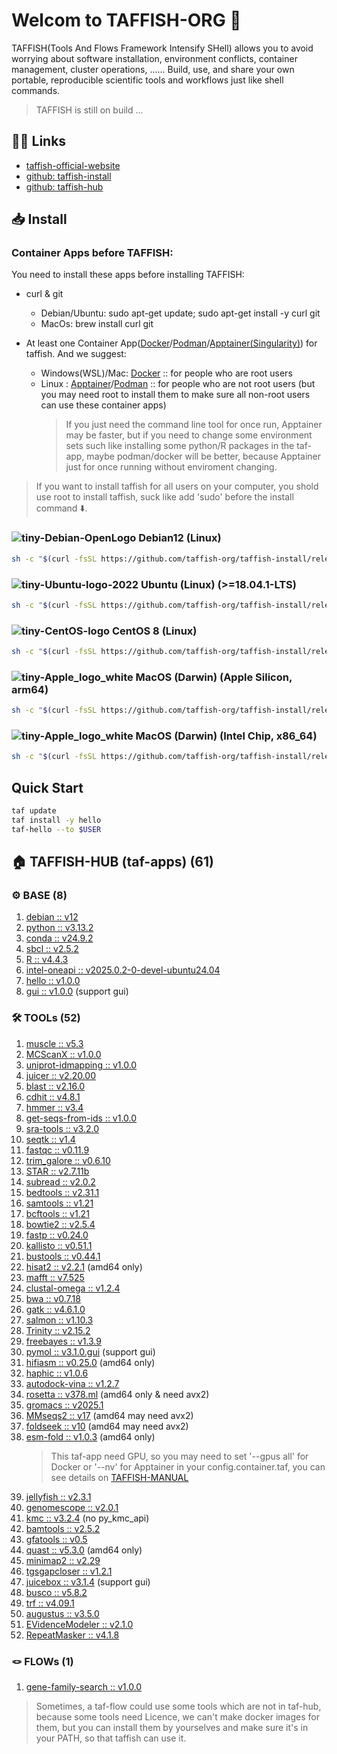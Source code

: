 # Welcom to TAFFISH-ORG 👋

TAFFISH(Tools And Flows Framework Intensify SHell) allows you to avoid worrying about software installation, environment conflicts, container management, cluster operations, ...... Build, use, and share your own portable, reproducible scientific tools and workflows just like shell commands.
> TAFFISH is still on build ...



## ⛓️‍💥 Links
- [taffish-official-website](https://taffish.com)
- [github: taffish-install](https://github.com/taffish-org/taffish-install)
- [github: taffish-hub](https://github.com/taffish-org/taffish-hub)



## 📥 Install

### Container Apps before TAFFISH:
You need to install these apps before installing TAFFISH:
- curl & git
  - Debian/Ubuntu: sudo apt-get update; sudo apt-get install -y curl git
  - MacOs: brew install curl git
- At least one Container App([Docker](https://www.docker.com/)/[Podman](https://podman.io/)/[Apptainer(Singularity)](https://apptainer.org/index.html)) for taffish. And we suggest:

  - Windows(WSL)/Mac: [Docker](https://www.docker.com/) :: for people who are root users
  - Linux : [Apptainer](https://apptainer.org/index.html)/[Podman](https://podman.io/) :: for people who are not root users (but you may need root to install them to make sure all non-root users can use these container apps)
    > If you just need the command line tool for once run, Apptainer may be faster, but if you need to change some environment sets such like installing some python/R packages in the taf-app, maybe podman/docker will be better, because Apptainer just for once running without enviroment changing.

> If you want to install taffish for all users on your computer, you shold use root to install taffish, suck like add 'sudo' before the install command ⬇️.

### ![tiny-Debian-OpenLogo](https://github.com/user-attachments/assets/fc2e8de9-fbfc-4675-8d37-5181474be5b3) Debian12 (Linux)

```bash
sh -c "$(curl -fsSL https://github.com/taffish-org/taffish-install/releases/download/latest/install-taffish-debian12-amd64-beta.sh)" -n
```

### ![tiny-Ubuntu-logo-2022](https://github.com/user-attachments/assets/fcdbcd66-0fe8-42a9-bf44-714c24d0fbdf) Ubuntu (Linux) (>=18.04.1-LTS)

```bash
sh -c "$(curl -fsSL https://github.com/taffish-org/taffish-install/releases/download/latest/install-taffish-ubuntu-amd64-beta.sh)" -n
```

### ![tiny-CentOS-logo](https://github.com/user-attachments/assets/b9099a7e-9f5c-4bfe-b75e-a7d3b3b87fd0) CentOS 8 (Linux)

```bash
sh -c "$(curl -fsSL https://github.com/taffish-org/taffish-install/releases/download/latest/install-taffish-centos8-amd64-beta.sh)" -n
```

### ![tiny-Apple_logo_white](https://github.com/user-attachments/assets/36d1ec28-1577-4cd0-a10a-cdaf08952771) MacOS (Darwin) (Apple Silicon, arm64)

```bash
sh -c "$(curl -fsSL https://github.com/taffish-org/taffish-install/releases/download/latest/install-taffish-darwin-arm64-beta.sh)" -n
```

### ![tiny-Apple_logo_white](https://github.com/user-attachments/assets/36d1ec28-1577-4cd0-a10a-cdaf08952771) MacOS (Darwin) (Intel Chip, x86_64)

```bash
sh -c "$(curl -fsSL https://github.com/taffish-org/taffish-install/releases/download/latest/install-taffish-darwin-amd64-beta.sh)" -n
```



## Quick Start

```bash
taf update
taf install -y hello
taf-hello --to $USER
```



## 🏠 TAFFISH-HUB (taf-apps) (61)

### ⚙️ BASE (8)
1. [debian :: v12](https://github.com/taffish-org/debian)
2. [python :: v3.13.2](https://github.com/taffish-org/python)
3. [conda :: v24.9.2](https://github.com/taffish-org/conda)
4. [sbcl :: v2.5.2](https://github.com/taffish-org/sbcl)
5. [R :: v4.4.3](https://github.com/taffish-org/R)
6. [intel-oneapi :: v2025.0.2-0-devel-ubuntu24.04](https://github.com/taffish-org/intel-oneapi)
7. [hello :: v1.0.0](https://github.com/taffish-org/hello)
8. [gui :: v1.0.0](https://github.com/taffish-org/gui) (support gui)

### 🛠️ TOOLs (52)
1. [muscle :: v5.3](https://github.com/taffish-org/muscle)
2. [MCScanX :: v1.0.0](https://github.com/taffish-org/MCScanX)
3. [uniprot-idmapping :: v1.0.0](https://github.com/taffish-org/uniprot-idmapping)
4. [juicer :: v2.20.00](https://github.com/taffish-org/juicer)
5. [blast :: v2.16.0](https://github.com/taffish-org/blast)
6. [cdhit :: v4.8.1](https://github.com/taffish-org/cdhit)
7. [hmmer :: v3.4](https://github.com/taffish-org/hmmer)
8. [get-seqs-from-ids :: v1.0.0](https://github.com/taffish-org/get-seqs-from-ids)
9. [sra-tools :: v3.2.0](https://github.com/taffish-org/sra-tools)
10. [seqtk :: v1.4](https://github.com/taffish-org/seqtk)
11. [fastqc :: v0.11.9](https://github.com/taffish-org/fastqc)
12. [trim_galore :: v0.6.10](https://github.com/taffish-org/trim_galore)
13. [STAR :: v2.7.11b](https://github.com/taffish-org/STAR)
14. [subread :: v2.0.2](https://github.com/taffish-org/subread)
15. [bedtools :: v2.31.1](https://github.com/taffish-org/bedtools)
16. [samtools :: v1.21](https://github.com/taffish-org/samtools)
17. [bcftools :: v1.21](https://github.com/taffish-org/bcftools)
18. [bowtie2 :: v2.5.4](https://github.com/taffish-org/bowtie2)
19. [fastp :: v0.24.0](https://github.com/taffish-org/fastp)
20. [kallisto :: v0.51.1](https://github.com/taffish-org/kallisto)
21. [bustools :: v0.44.1](https://github.com/taffish-org/bustools)
22. [hisat2 :: v2.2.1](https://github.com/taffish-org/hisat2) (amd64 only)
23. [mafft :: v7.525](https://github.com/taffish-org/mafft)
24. [clustal-omega :: v1.2.4](https://github.com/taffish-org/clustal-omega)
25. [bwa :: v0.7.18](https://github.com/taffish-org/bwa)
26. [gatk :: v4.6.1.0](https://github.com/taffish-org/gatk)
27. [salmon :: v1.10.3](https://github.com/taffish-org/salmon)
28. [Trinity :: v2.15.2](https://github.com/taffish-org/Trinity)
29. [freebayes :: v1.3.9](https://github.com/taffish-org/freebayes)
30. [pymol :: v3.1.0.gui](https://github.com/taffish-org/pymol) (support gui)
31. [hifiasm :: v0.25.0](https://github.com/taffish-org/hifiasm) (amd64 only)
32. [haphic :: v1.0.6](https://github.com/taffish-org/haphic)
33. [autodock-vina :: v1.2.7](https://github.com/taffish-org/autodock-vina)
34. [rosetta :: v378.ml](https://github.com/taffish-org/rosetta) (amd64 only & need avx2)
35. [gromacs :: v2025.1](https://github.com/taffish-org/gromacs)
36. [MMseqs2 :: v17](https://github.com/taffish-org/MMseqs2) (amd64 may need avx2)
37. [foldseek :: v10](https://github.com/taffish-org/foldseek) (amd64 may need avx2)
38. [esm-fold :: v1.0.3](https://github.com/taffish-org/esm-fold) (amd64 only)
    > This taf-app need GPU, so you may need to set '--gpus all' for Docker or '--nv' for Apptainer in your config.container.taf, you can see details on [TAFFISH-MANUAL](https://taffish.com/docs.html)
39. [jellyfish :: v2.3.1](https://github.com/taffish-org/jellyfish)
40. [genomescope :: v2.0.1](https://github.com/taffish-org/genomescope)
41. [kmc :: v3.2.4](https://github.com/taffish-org/kmc) (no py_kmc_api)
42. [bamtools :: v2.5.2](https://github.com/taffish-org/bamtools)
43. [gfatools :: v0.5](https://github.com/taffish-org/gfatools)
44. [quast :: v5.3.0](https://github.com/taffish-org/quast) (amd64 only)
45. [minimap2 :: v2.29](https://github.com/taffish-org/minimap2)
46. [tgsgapcloser :: v1.2.1](https://github.com/taffish-org/tgsgapcloser)
47. [juicebox :: v3.1.4](https://github.com/taffish-org/juicebox) (support gui)
48. [busco :: v5.8.2](https://github.com/taffish-org/busco)
49. [trf :: v4.09.1](https://github.com/taffish-org/trf)
50. [augustus :: v3.5.0](https://github.com/taffish-org/augustus)
51. [EVidenceModeler :: v2.1.0](https://github.com/taffish-org/EVidenceModeler)
52. [RepeatMasker :: v4.1.8](https://github.com/taffish-org/RepeatMasker)

### 🪢 FLOWs (1)
1. [gene-family-search :: v1.0.0](https://github.com/taffish-org/gene-family-search)

> Sometimes, a taf-flow could use some tools which are not in taf-hub, because some tools need Licence, we can't make docker images for them, but you can install them by yourselves and make sure it's in your PATH, so that taffish can use it.

